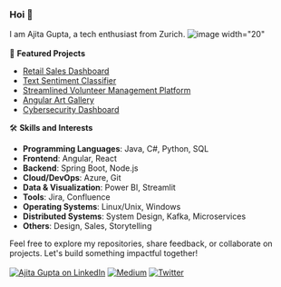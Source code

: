 ### Hoi 👋

I am Ajita Gupta, a tech enthusiast from Zurich. ![image width="20"](https://github.com/user-attachments/assets/f3891e4a-7d5e-4ea4-ad71-2f4714aa67d4)
<br><br>
🚀 **Featured Projects**
<br>

- [Retail Sales Dashboard](https://github.com/ajitagupta/RetailSalesDashboard)
- [Text Sentiment Classifier](https://github.com/ajitagupta/textsentimentclassifier)
- [Streamlined Volunteer Management Platform](https://github.com/ajitagupta/react-volunteer-management-system)
- [Angular Art Gallery](https://github.com/ajitagupta/angular-art-gallery)
- [Cybersecurity Dashboard](https://github.com/ajitagupta/streamlit-cybersecurity-dashboard)

🛠️ **Skills and Interests**
<br>
- **Programming Languages**: Java, C#, Python, SQL
- **Frontend**: Angular, React
- **Backend**: Spring Boot, Node.js
- **Cloud/DevOps**: Azure, Git
- **Data & Visualization**: Power BI, Streamlit
- **Tools**: Jira, Confluence
- **Operating Systems**: Linux/Unix, Windows
- **Distributed Systems**: System Design, Kafka, Microservices
- **Others**: Design, Sales, Storytelling

Feel free to explore my repositories, share feedback, or collaborate on projects. Let's build something impactful together!
<br><br>
[![Ajita Gupta on LinkedIn](https://img.shields.io/badge/LinkedIn-0077B5?style=for-the-badge&logo=linkedin&logoColor=white)](https://www.linkedin.com/in/ajita-gupta-430900109/)
[![Medium](https://img.shields.io/badge/Medium-12100E?style=for-the-badge&logo=medium&logoColor=white)](https://medium.com/@ajita-gupta)
[![Twitter](https://img.shields.io/badge/Twitter-1DA1F2?style=for-the-badge&logo=twitter&logoColor=white)](https://x.com/runswimbad)


<!--
**ajitagupta/ajitagupta** is a ✨ _special_ ✨ repository because its `README.md` (this file) appears on your GitHub profile.


More ideas up and about me:

- 🔭 I last wrote a [streamlit dashboard](https://github.com/ajitagupta/streamlit-cybersecurity-dashboard)
- 🌱 I’m currently learning azure, c#, .net
- 👯 I’m looking to collaborate on anything
- 🤔 I’m looking for help with the UI/UX design
- 💬 Ask me about Java, python, full-stack, computer science, linux
- 📫 How to reach me: LinkedIn
- 😄 Pronouns: she
- ⚡ Fun fact: I love to play
-->
